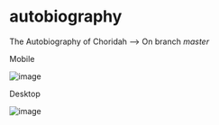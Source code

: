 # autobiography

The Autobiography of Choridah --> On branch *master*


Mobile

![image](https://user-images.githubusercontent.com/66956121/171792769-a91abb90-efba-4890-95ca-7210cf4c1c63.png)


Desktop

![image](https://user-images.githubusercontent.com/66956121/171792891-38e71b16-ffb7-4d95-9954-9bee94e36fb5.png)
